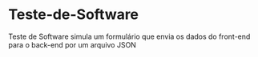 # Teste-de-Software
Teste de Software simula um formulário que envia os dados do front-end para o back-end por um arquivo JSON 
